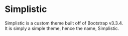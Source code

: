 # Simplistic
Simplistic is a custom theme built off of Bootstrap v3.3.4.  
It is simply a simple theme, hence the name, Simplistic.  
